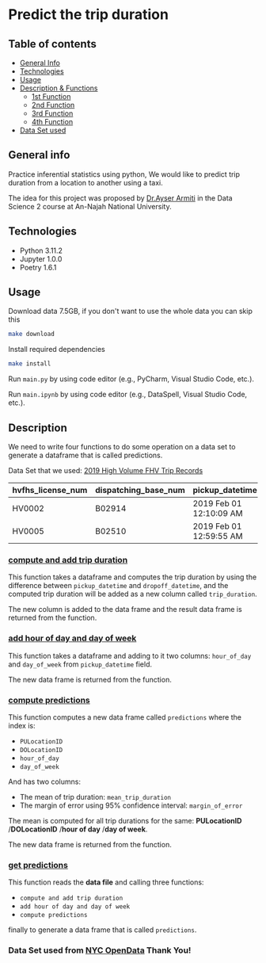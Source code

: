 # Predict the trip duration

## Table of contents

* [General Info](#general-info)
* [Technologies](#technologies)
* [Usage](#usage)
* [Description & Functions](#description)
    * [1st Function](#compute-and-add-trip-duration)
    * [2nd Function](#add-hour-of-day-and-day-of-week)
    * [3rd Function](#compute-predictions)
    * [4th Function](#get-predictions)
* [Data Set used](#data-set-used-from-nyc-opendata-thank-you)

## General info

Practice inferential statistics using python,
We would like to predict trip duration from a location to another using a taxi.

The idea for this project was proposed
by [Dr.Ayser Armiti](https://www.linkedin.com/in/ayserarmiti?utm_source=share&utm_campaign=share_via&utm_content=profile&utm_medium=android_app)
in the Data Science 2 course at An-Najah National University.

## Technologies

- Python 3.11.2
- Jupyter 1.0.0
- Poetry 1.6.1

## Usage

Download data 7.5GB, if you don't want to use the whole data you can skip this

```Bash
make download
```

Install required dependencies

```Bash
make install
```

Run `main.py` by using code editor (e.g., PyCharm, Visual Studio Code, etc.).

Run `main.ipynb` by using code editor (e.g., DataSpell, Visual Studio Code, etc.).

## Description

We need to write four functions to do some operation on a data set
to generate a dataframe that is called predictions.

Data Set that we
used: [2019 High Volume FHV Trip Records](https://data.cityofnewyork.us/Transportation/2019-High-Volume-FHV-Trip-Records/4p5c-cbgn/data)

 hvfhs_license_num | dispatching_base_num | pickup_datetime         | dropoff_datetime        | PULocationID | DOLocationID | SR_Flag 
-------------------|----------------------|-------------------------|-------------------------|--------------|--------------|---------
 HV0002            | B02914               | 2019 Feb 01 12:10:09 AM | 2019 Feb 01 12:31:04 AM | 161          | 33           |
 HV0005            | B02510               | 2019 Feb 01 12:59:55 AM | 2019 Feb 01 01:06:28 AM | 198          | 198          | 1       

### [compute and add trip duration](functions/first.py)

This function takes a dataframe and computes the trip duration by using the difference between
`pickup_datetime` and `dropoff_datetime`, and the computed trip duration will be added as a new column
called `trip_duration`.

The new column is added to the data frame and the result data frame is returned from the function.

### [add hour of day and day of week](functions/second.py)

This function takes a dataframe and adding to it two columns: `hour_of_day` and `day_of_week` from `pickup_datetime`
field.

The new data frame is returned from the function.

### [compute predictions](functions/third.py)

This function computes a new data frame called `predictions` where the index is:

- `PULocationID`
- `DOLocationID`
- `hour_of_day`
- `day_of_week`

And has two columns:

- The mean of trip duration: `mean_trip_duration`
- The margin of error using 95% confidence interval: `margin_of_error`

The mean is computed for all trip durations for the same: **PULocationID** /**DOLocationID** /**hour of day** /**day of
week**.

The new data frame is returned from the function.

### [get predictions](functions/fourth.py)

This function reads the **data file** and calling three functions:

- `compute and add trip duration`
- `add hour of day and day of week`
- `compute predictions`

finally to generate a data frame that is called `predictions`.

### Data Set used from [NYC OpenData](https://opendata.cityofnewyork.us) Thank You!

